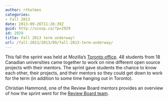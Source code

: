 ```yaml
---
author: rtholmes
categories:
- Fall 2013
date: 2013-09-26T11:26:39Z
guid: http://ucosp.ca/?p=2929
id: 2929
title: Fall 2013 term underway!
url: /fall-2013/2013/09/fall-2013-term-underway/
---
```


This fall the sprint was held at Mozilla&#8217;s [Toronto office](http://www.mozilla.org/en-US/about/contact.html#map-canada-toronto). 48 students from 18 Canadian universities came together to work on nine different open source projects with their mentors. The sprint gave students the chance to know each other, their projects, and their mentors so they could get down to work for the term (in addition to some time hanging out in Toronto).

Christian Hammond, one of the Review Board mentors provides an overview of how the sprint went for the [Review Board team](http://www.reviewboard.org/news/2013/09/22/awesome-ucosp-winter-2013-team/).